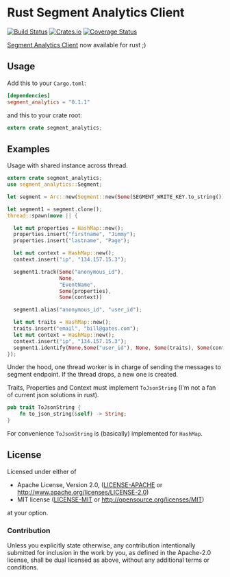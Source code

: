 Rust Segment Analytics Client
==========

[![Build Status](https://travis-ci.org/aagahi/rust-segment-analytics.svg?branch=master)](https://travis-ci.org/aagahi/rust-segment-analytics)
[![Crates.io](https://img.shields.io/crates/v/segment_analytics.svg?style=flat)](https://crates.io/crates/segment_analytics)
[![Coverage Status](https://coveralls.io/repos/github/aagahi/rust-segment-analytics/badge.svg?branch=master)](https://coveralls.io/github/aagahi/rust-segment-analytics?branch=master)


[Segment Analytics Client](https://www.segment.com/) now available for rust ;)


## Usage

Add this to your `Cargo.toml`:

```toml
[dependencies]
segment_analytics = "0.1.1"
```

and this to your crate root:

```rust
extern crate segment_analytics;
```

## Examples

Usage with shared instance across thread.

```rust
extern crate segment_analytics;
use segment_analytics::Segment;

let segment = Arc::new(Segment::new(Some(SEGMENT_WRITE_KEY.to_string())));

let segment1 = segment.clone();
thread::spawn(move || {

  let mut properties = HashMap::new();
  properties.insert("firstname", "Jimmy");
  properties.insert("lastname", "Page");

  let mut context = HashMap::new();
  context.insert("ip", "134.157.15.3");

  segment1.track(Some("anonymous_id"),
                 None,
                 "EventName",
                 Some(properties),
                 Some(context))

  segment1.alias("anonymous_id", "user_id");

  let mut traits = HashMap::new();
  traits.insert("email", "bill@gates.com");
  let mut context = HashMap::new();
  context.insert("ip", "134.157.15.3");
  segment1.identify(None,Some("user_id"), None, Some(traits), Some(context));
});
```

Under the hood, one thread worker is in charge of sending the messages to segment endpoint. If the thread drops, a new one is created.


Traits, Properties and Context must implement `ToJsonString` (I'm not a fan of current json solutions in rust).

```rust
pub trait ToJsonString {
    fn to_json_string(&self) -> String;
}
```

For convenience `ToJsonString` is (basically) implemented for `HashMap`.



## License

Licensed under either of

 * Apache License, Version 2.0, ([LICENSE-APACHE](LICENSE-APACHE) or http://www.apache.org/licenses/LICENSE-2.0)
 * MIT license ([LICENSE-MIT](LICENSE-MIT) or http://opensource.org/licenses/MIT)

at your option.

### Contribution

Unless you explicitly state otherwise, any contribution intentionally
submitted for inclusion in the work by you, as defined in the Apache-2.0
license, shall be dual licensed as above, without any additional terms or
conditions.
